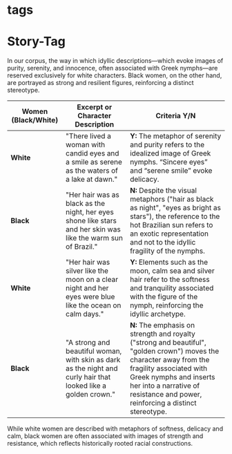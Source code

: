 # tags

# Story-Tag

In our corpus, the way in which idyllic descriptions—which evoke images of purity, serenity, and innocence, often associated with Greek nymphs—are reserved exclusively for white characters. Black women, on the other hand, are portrayed as strong and resilient figures, reinforcing a distinct stereotype.

| Women (Black/White) | Excerpt or Character Description | Criteria Y/N |
|----------------------|--------------------------------|-------------|
| **White**           | "There lived a woman with candid eyes and a smile as serene as the waters of a lake at dawn." | **Y:** The metaphor of serenity and purity refers to the idealized image of Greek nymphs. “Sincere eyes” and “serene smile” evoke delicacy. |
| **Black**           | "Her hair was as black as the night, her eyes shone like stars and her skin was like the warm sun of Brazil." | **N:** Despite the visual metaphors ("hair as black as night", "eyes as bright as stars"), the reference to the hot Brazilian sun refers to an exotic representation and not to the idyllic fragility of the nymphs. |
| **White**           | "Her hair was silver like the moon on a clear night and her eyes were blue like the ocean on calm days." | **Y:** Elements such as the moon, calm sea and silver hair refer to the softness and tranquility associated with the figure of the nymph, reinforcing the idyllic archetype. |
| **Black**           | "A strong and beautiful woman, with skin as dark as the night and curly hair that looked like a golden crown." | **N:** The emphasis on strength and royalty ("strong and beautiful", "golden crown") moves the character away from the fragility associated with Greek nymphs and inserts her into a narrative of resistance and power, reinforcing a distinct stereotype. |

While white women are described with metaphors of softness, delicacy and calm, black women are often associated with images of strength and resistance, which reflects historically rooted racial constructions.
